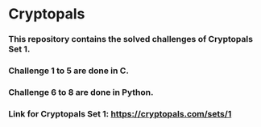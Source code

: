 # Cryptopals

### This repository contains the solved challenges of Cryptopals Set 1.
### Challenge 1 to 5 are done in C.
### Challenge 6 to 8 are done in Python.

### Link for Cryptopals Set 1: https://cryptopals.com/sets/1
